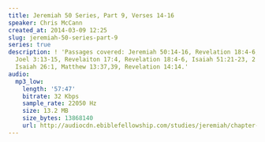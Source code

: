 ```yaml
---
title: Jeremiah 50 Series, Part 9, Verses 14-16
speaker: Chris McCann
created_at: 2014-03-09 12:25
slug: jeremiah-50-series-part-9
series: true
description: ! 'Passages covered: Jeremiah 50:14-16, Revelation 18:4-6, Joel 2:1,
  Joel 3:13-15, Revelaiton 17:4, Revelation 18:4-6, Isaiah 51:21-23, 2 Kings 25:8-10,
  Isaiah 26:1, Matthew 13:37,39, Revelation 14:14.'
audio:
  mp3_low:
    length: '57:47'
    bitrate: 32 Kbps
    sample_rate: 22050 Hz
    size: 13.2 MB
    size_bytes: 13868140
    url: http://audiocdn.ebiblefellowship.com/studies/jeremiah/chapter-50/2014.03.09_McCann_-_Jeremiah_50_Series_Part_9.mp3
---
```

